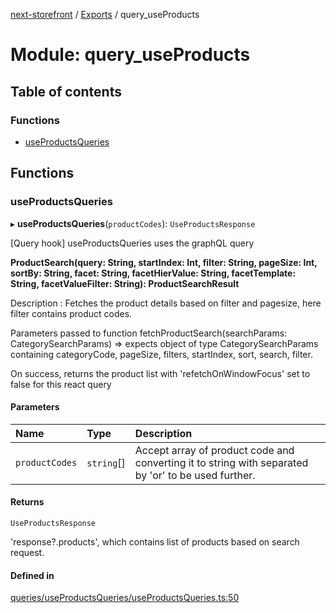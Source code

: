 [next-storefront](../README.md) / [Exports](../modules.md) / query_useProducts

# Module: query_useProducts

## Table of contents

### Functions

- [useProductsQueries](query_useProducts.md#useproductsqueries)

## Functions

### useProductsQueries

▸ **useProductsQueries**(`productCodes`): `UseProductsResponse`

[Query hook] useProductsQueries uses the graphQL query

<b>ProductSearch(query: String, startIndex: Int, filter: String, pageSize: Int, sortBy: String, facet: String, facetHierValue: String, facetTemplate: String, facetValueFilter: String): ProductSearchResult</b>

Description : Fetches the product details based on filter and pagesize, here filter contains product codes.

Parameters passed to function fetchProductSearch(searchParams: CategorySearchParams) => expects object of type CategorySearchParams containing categoryCode, pageSize, filters, startIndex, sort, search, filter.

On success, returns the product list with 'refetchOnWindowFocus' set to false for this react query

#### Parameters

| Name           | Type       | Description                                                                                         |
| :------------- | :--------- | :-------------------------------------------------------------------------------------------------- |
| `productCodes` | `string`[] | Accept array of product code and converting it to string with separated by 'or' to be used further. |

#### Returns

`UseProductsResponse`

'response?.products', which contains list of products based on search request.

#### Defined in

[queries/useProductsQueries/useProductsQueries.ts:50](https://github.com/KiboSoftware/nextjs-storefront/blob/2f9709d/hooks/queries/useProductsQueries/useProductsQueries.ts#L50)
